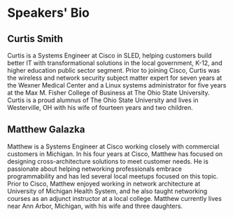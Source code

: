 # Speakers' Bio

## Curtis Smith

Curtis is a Systems Engineer at Cisco in SLED, helping customers build better IT with transformational solutions in 
the local government, K-12, and higher education public sector segment.  Prior to joining Cisco, Curtis was the 
wireless and network security subject matter expert for seven years at the Wexner Medical Center and a Linux systems 
administrator for five years at the Max M. Fisher College of Business at The Ohio State University.  Curtis is a 
proud alumnus of The Ohio State University and lives in Westerville, OH with his wife of fourteen years and two 
children.

## Matthew Galazka

Matthew is a Systems Engineer at Cisco working closely with commercial customers in Michigan. In his four years at 
Cisco, Matthew has focused on designing cross-architecture solutions to meet customer needs. He is passionate about 
helping networking professionals embrace programmability and has led several local meetups focused on this topic. 
Prior to Cisco, Matthew enjoyed working in network architecture at University of Michigan Health System, and he also 
taught networking courses as an adjunct instructor at a local college. Matthew currently lives near Ann Arbor, 
Michigan, with his wife and three daughters.
